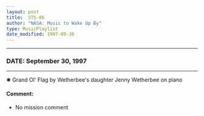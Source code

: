 ```yaml
---
layout: post
title:  STS-86
author: "NASA: Music to Wake Up By"
type: MusicPlaylist
date_modified: 1997-09-30
---
```


----
### DATE: September 30, 1997
----
✺ Grand Ol' Flag by Wetherbee's daughter Jenny Wetherbee on piano

#### Comment:
* No mission comment
